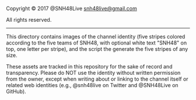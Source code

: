 Copyright © 2017 @SNH48Live <snh48live@gmail.com>

All rights reserved.

---

This directory contains images of the channel identity (five stripes colored according to the five teams of SNH48, with optional white text "SNH48" on top, one letter per stripe), and the script the generate the five stripes of any size.

These assets are tracked in this repository for the sake of record and transparency. Please do NOT use the identity without written permission from the owner, except when writing about or linking to the channel itself or related web identities (e.g., @snh48live on Twitter and @SNH48Live on GitHub).
